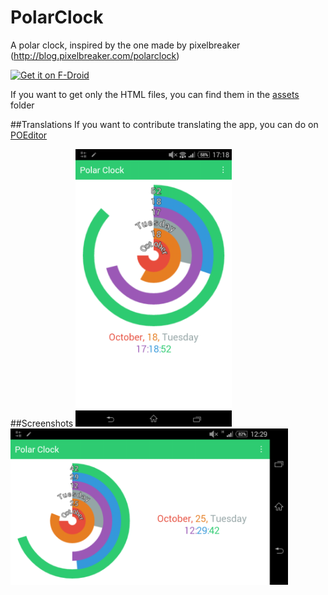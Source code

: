 # PolarClock
A polar clock, inspired by the one made by pixelbreaker (http://blog.pixelbreaker.com/polarclock)

[<img src="https://f-droid.org/badge/get-it-on.png"
      alt="Get it on F-Droid"
      height="80">](https://f-droid.org/app/eu.polarclock)
 
If you want to get only the HTML files, you can find them in the [assets](/app/src/main/assets) folder

##Translations
If you want to contribute translating the app, you can do on [POEditor](https://poeditor.com/join/project/lQpXOCYho7)

##Screenshots
<img src="./screenshot.png" width="250"><br>
<img src="./screenshot-landscape.png" height="250">
